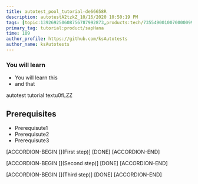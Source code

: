 ```yaml
---
title: autotest_pool_tutorial-de66658R
description: autotestA2tzkZ_10/16/2020 10:50:19 PM
tags: [topic:139269250608756787992873,products:tech/73554900100700000996,tutorial:experience/advanced]
primary_tag: tutorial:product/sapHana
time: 109
author_profile: https://github.com/ksAutotests
author_name: ksAutotests
---
```

### You will learn
- You will learn this
- and that

autotest tutorial textu0fLZZ

## Prerequisites
- Prerequisute1
- Prerequisute2
- Prerequisute3

[ACCORDION-BEGIN [](First step)]
[DONE]
[ACCORDION-END]

[ACCORDION-BEGIN [](Second step)]
[DONE]
[ACCORDION-END]

[ACCORDION-BEGIN [](Third step)]
[DONE]
[ACCORDION-END]

